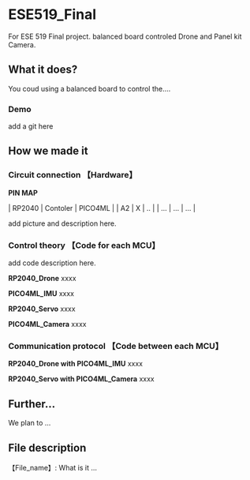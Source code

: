 # ESE519_Final
For ESE 519 Final project. balanced board controled Drone and Panel kit Camera.


## What it does?

You coud using a balanced board to control the....

### Demo

add a git here

## How we made it

### Circuit connection 【Hardware】

**PIN MAP**

| RP2040 | Contoler | PICO4ML |
| A2 | X | .. |
| ... | ... | ... |

add picture and description here.

### Control theory 【Code for each MCU】

add code description here.

**RP2040_Drone**
xxxx

**PICO4ML_IMU**
xxxx

**RP2040_Servo**
xxxx

**PICO4ML_Camera**
xxxx

### Communication protocol 【Code between each MCU】

**RP2040_Drone with PICO4ML_IMU**
xxxx

**RP2040_Servo with PICO4ML_Camera**
xxxx

## Further...
We plan to ...

## File description
【File_name】: What is it
...
